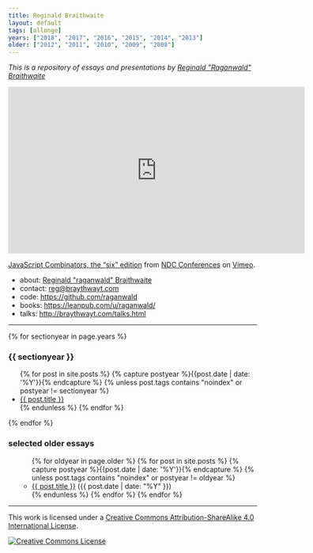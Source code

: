 ```yaml
---
title: Reginald Braithwaite
layout: default
tags: [allonge]
years: ["2018", "2017", "2016", "2015", "2014", "2013"]
older: ["2012", "2011", "2010", "2009", "2008"]
---
```


*This is a repository of essays and presentations by [Reginald "Raganwald" Braithwaite](http://braythwayt.com)*

<iframe src="https://player.vimeo.com/video/153097877" width="600" height="337" frameborder="0" webkitallowfullscreen mozallowfullscreen allowfullscreen></iframe>

<p><a href="https://vimeo.com/153097877">JavaScript Combinators, the &ldquo;six&rdquo; edition</a> from <a href="https://vimeo.com/ndcconferences">NDC Conferences</a> on <a href="https://vimeo.com">Vimeo</a>.</p>

* about: [Reginald "raganwald" Braithwaite](http://braythwayt.com)
* contact: <a href="mailto:reg@braythwayt.com">reg@braythwayt.com</a>
* code: <a href="https://github.com/raganwald">https://github.com/raganwald</a>
* books: <a href="https://leanpub.com/u/raganwald/">https://leanpub.com/u/raganwald/</a>
* talks: <a href="http://braythwayt.com/talks.html">http://braythwayt.com/talks.html</a>

---

{% for sectionyear in page.years %}

### {{ sectionyear }}

<div class="related">
  <ul>
    {% for post in site.posts %}
      {% capture postyear %}{{post.date | date: '%Y'}}{% endcapture %}
      {% unless post.tags contains "noindex" or postyear != sectionyear %}
        <li>
          <a href="{{ post.url }}">{{ post.title }}</a>
        </li>
      {% endunless %}
    {% endfor %}
  </ul>
</div>

{% endfor %}

### selected older essays

<div class="related">
  <ul>
  <ul>
    {% for oldyear in page.older %}
      {% for post in site.posts %}
        {% capture postyear %}{{post.date | date: '%Y'}}{% endcapture %}
        {% unless post.tags contains "noindex" or postyear != oldyear %}
          <li>
            <a href="{{ post.url }}">{{ post.title }}</a> (<span>{{ post.date | date: "%Y" }}</span>)
          </li>
        {% endunless %}
      {% endfor %}
    {% endfor %}
  </ul>
  </ul>
</div>

---

This work is licensed under a <a rel="license" href="http://creativecommons.org/licenses/by-sa/4.0/">Creative Commons Attribution-ShareAlike 4.0 International License</a>.

<a rel="license" href="http://creativecommons.org/licenses/by-sa/4.0/"><img alt="Creative Commons License" style="border-width:0" src="http://i.creativecommons.org/l/by-sa/4.0/80x15.png" /></a>
